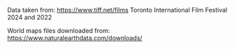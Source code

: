 Data taken from: https://www.tiff.net/films
Toronto International Film Festival 2024 and 2022

World maps files downloaded from: https://www.naturalearthdata.com/downloads/
